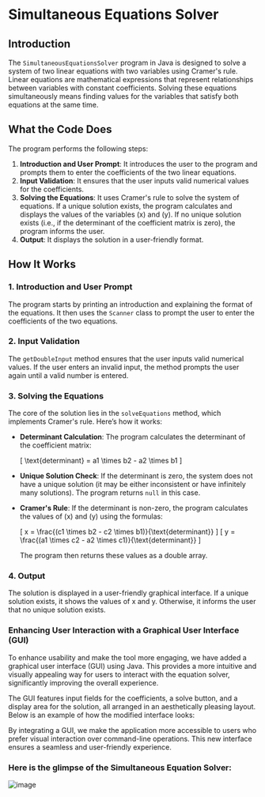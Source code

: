 # Simultaneous Equations Solver

## Introduction

The `SimultaneousEquationsSolver` program in Java is designed to solve a system of two linear equations with two variables using Cramer's rule. Linear equations are mathematical expressions that represent relationships between variables with constant coefficients. Solving these equations simultaneously means finding values for the variables that satisfy both equations at the same time.

## What the Code Does

The program performs the following steps:

1. **Introduction and User Prompt**: It introduces the user to the program and prompts them to enter the coefficients of the two linear equations.
2. **Input Validation**: It ensures that the user inputs valid numerical values for the coefficients.
3. **Solving the Equations**: It uses Cramer's rule to solve the system of equations. If a unique solution exists, the program calculates and displays the values of the variables \(x\) and \(y\). If no unique solution exists (i.e., if the determinant of the coefficient matrix is zero), the program informs the user.
4. **Output**: It displays the solution in a user-friendly format.

## How It Works

### 1. Introduction and User Prompt

The program starts by printing an introduction and explaining the format of the equations. It then uses the `Scanner` class to prompt the user to enter the coefficients of the two equations.

### 2. Input Validation

The `getDoubleInput` method ensures that the user inputs valid numerical values. If the user enters an invalid input, the method prompts the user again until a valid number is entered.

### 3. Solving the Equations

The core of the solution lies in the `solveEquations` method, which implements Cramer's rule. Here’s how it works:

- **Determinant Calculation**: The program calculates the determinant of the coefficient matrix:
  
  \[
  \text{determinant} = a1 \times b2 - a2 \times b1
  \]


- **Unique Solution Check**: If the determinant is zero, the system does not have a unique solution (it may be either inconsistent or have infinitely many solutions). The program returns `null` in this case.

- **Cramer's Rule**: If the determinant is non-zero, the program calculates the values of \(x\) and \(y\) using the formulas:
  
  \[
  x = \frac{(c1 \times b2 - c2 \times b1)}{\text{determinant}}
  \]
  \[
  y = \frac{(a1 \times c2 - a2 \times c1)}{\text{determinant}}
  \]
  

  The program then returns these values as a double array.

### 4. Output

The solution is displayed in a user-friendly graphical interface. If a unique solution exists, it shows the values of x and y. Otherwise, it informs the user that no unique solution exists.


### Enhancing User Interaction with a Graphical User Interface (GUI)
To enhance usability and make the tool more engaging, we have added a graphical user interface (GUI) using Java. This provides a more intuitive and visually appealing way for users to interact with the equation solver, significantly improving the overall experience.

The GUI features input fields for the coefficients, a solve button, and a display area for the solution, all arranged in an aesthetically pleasing layout. Below is an example of how the modified interface looks:

By integrating a GUI, we make the application more accessible to users who prefer visual interaction over command-line operations. This new interface ensures a seamless and user-friendly experience.

### Here is the glimpse of the Simultaneous Equation Solver:

![image](https://github.com/user-attachments/assets/6395fe26-6644-4a5d-ad3e-23dc02e9bc85)

